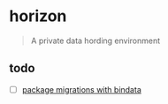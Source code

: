 # horizon

> A private data hording environment

## todo

- [ ] [package migrations with bindata](https://github.com/rubenv/sql-migrate#embedding-migrations-with-bindata)
